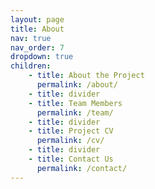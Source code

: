 ```yaml
---
layout: page
title: About
nav: true
nav_order: 7
dropdown: true
children: 
    - title: About the Project
      permalink: /about/
    - title: divider
    - title: Team Members
      permalink: /team/
    - title: divider
    - title: Project CV
      permalink: /cv/
    - title: divider
    - title: Contact Us 
      permalink: /contact/
---
```


